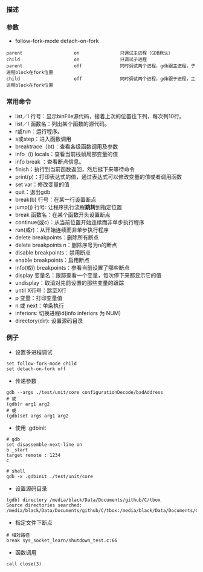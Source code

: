 ### 描述

### 参数

- follow-fork-mode detach-on-fork 
```
parent                   on               只调试主进程（GDB默认）
child                    on               只调试子进程
parent                   off              同时调试两个进程，gdb跟主进程，子进程block在fork位置
child                    off              同时调试两个进程，gdb跟子进程，主进程block在fork位置
```

### 常用命令
- list／l 行号：显示binFile源代码，接着上次的位置往下列，每次列10行。
- list／l 函数名：列出某个函数的源代码。
- r或run：运行程序。
- s或step：进入函数调用
- breaktrace（bt)：查看各级函数调用及参数
- info（i) locals：查看当前栈帧局部变量的值
- info break ：查看断点信息。
- finish：执行到当前函数返回，然后挺下来等待命令
- print(p)：打印表达式的值，通过表达式可以修改变量的值或者调用函数
- set var：修改变量的值
- quit：退出gdb
- break(b) 行号：在某一行设置断点
- jump(j) 行号: 让程序执行流程**跳转**到指定位置
- break 函数名：在某个函数开头设置断点
- continue(或c)：从当前位置开始连续而非单步执行程序
- run(或r)：从开始连续而非单步执行程序
- delete breakpoints：删除所有断点
- delete breakpoints n：删除序号为n的断点
- disable breakpoints：禁用断点
- enable breakpoints：启用断点
- info(或i) breakpoints：参看当前设置了哪些断点
- display 变量名：跟踪查看一个变量，每次停下来都显示它的值
- undisplay：取消对先前设置的那些变量的跟踪
- until X行号：跳至X行
- p 变量：打印变量值
- n 或 next：单条执行
- inferiors: 切换进程id(info inferiors 为 NUM)
- directory(dir): 设置源码目录

### 例子
- 设置多进程调试
```shell
set follow-fork-mode child
set detach-on-fork off
```

- 传递参数
```shell
gdb --args ./test/unit/core configurationDecode/badAddress
# 或
(gdb)r arg1 arg2
# 或
(gdb)set args arg1 arg2
```

- 使用 .gdbinit
```
# gdb
set disassemble-next-line on
b _start
target remote : 1234
c

# shell
gdb -x .gdbinit ./test/unit/core
```

- 设置源码目录
```
(gdb) directory /media/black/Data/Documents/github/C/tbox
Source directories searched: /media/black/Data/Documents/github/C/tbox:/media/black/Data/Documents/C/C_learn/out/obj/tbox_learn/heap_test1:$cdir:$cwd
```

- 指定文件下断点
```shell
# 相对路径
break sys_socket_learn/shutdown_test.c:66
```

- 函数调用
```shell
call close(3)
```
